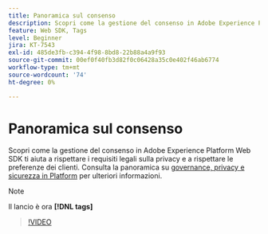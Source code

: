 ```yaml
---
title: Panoramica sul consenso
description: Scopri come la gestione del consenso in Adobe Experience Platform Web SDK ti aiuta a rispettare i requisiti legali sulla privacy e a rispettare le preferenze dei clienti.
feature: Web SDK, Tags
level: Beginner
jira: KT-7543
exl-id: 485de3fb-c394-4f98-8bd8-22b88a4a9f93
source-git-commit: 00ef0f40fb3d82f0c06428a35c0e402f46ab6774
workflow-type: tm+mt
source-wordcount: '74'
ht-degree: 0%

---
```


# Panoramica sul consenso

Scopri come la gestione del consenso in Adobe Experience Platform Web SDK ti aiuta a rispettare i requisiti legali sulla privacy e a rispettare le preferenze dei clienti. Consulta la panoramica su [governance, privacy e sicurezza in Platform](https://experienceleague.adobe.com/docs/experience-platform/landing/governance-privacy-security/overview.html?lang=en#consent) per ulteriori informazioni.

>[!NOTE]
>
> Il lancio è ora **[!DNL tags]**

>[!VIDEO](https://video.tv.adobe.com/v/332693/?learn=on)

